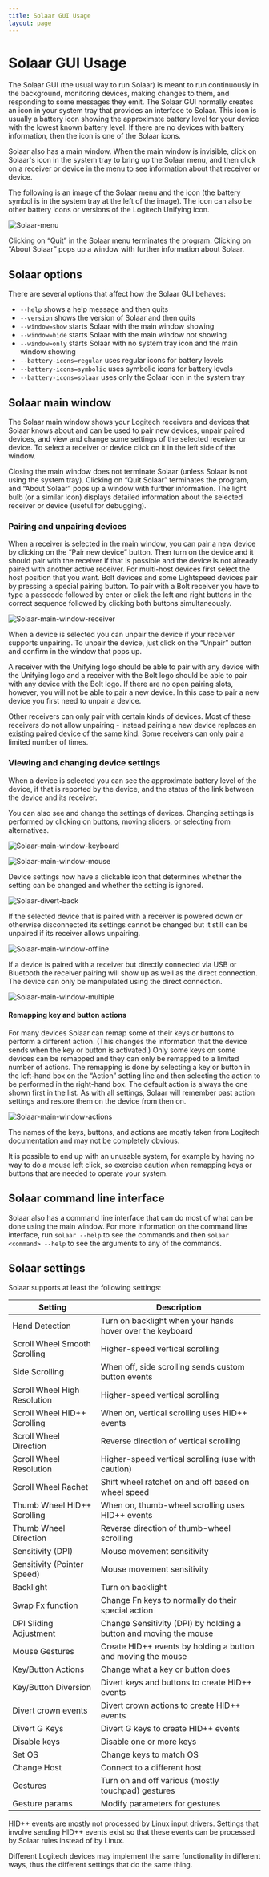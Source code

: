 ```yaml
---
title: Solaar GUI Usage
layout: page
---
```


# Solaar GUI Usage

The Solaar GUI (the usual way to run Solaar) is meant to run continuously in the background,
monitoring devices, making changes to them, and responding to some messages they emit.
The Solaar GUI normally creates an icon in your system tray that provides an interface
to Solaar.  This icon is
usually a battery icon showing the approximate battery level for your device
with the lowest known battery level. If there are no devices with battery information,
then the icon is one of the Solaar icons.

Solaar also has a main window.  When the main window is invisible,
click on Solaar's icon in the system tray to bring up the Solaar menu, and then
click on a receiver or device in the menu to see information about
that receiver or device.

The following is an image of the Solaar menu and the icon (the battery
symbol is in the system tray at the left of the image). The icon can
also be other battery icons or versions of the Logitech Unifying icon.

![Solaar-menu](screenshots/Solaar-menu.png)

Clicking on “Quit” in the Solaar menu terminates the program.
Clicking on “About Solaar” pops up a window with further information about Solaar.

## Solaar options

There are several options that affect how the Solaar GUI behaves:

* `--help` shows a help message and then quits
* `--version` shows the version of Solaar and then quits
* `--window=show` starts Solaar with the main window showing
* `--window=hide` starts Solaar with the main window not showing
* `--window=only` starts Solaar with no system tray icon and the main window showing
* `--battery-icons=regular` uses regular icons for battery levels
* `--battery-icons=symbolic` uses symbolic icons for battery levels
* `--battery-icons=solaar` uses only the Solaar icon in the system tray

## Solaar main window

The Solaar main window shows your Logitech receivers and devices that Solaar
knows about and can be used to pair new devices, unpair paired devices, and
view and change some settings of the selected receiver or device.
To select a receiver or device click on it in the left side of the window.

Closing the main window does not terminate Solaar (unless Solaar is not using the system tray).
Clicking on “Quit Solaar” terminates the program, and “About Solaar” pops up a window with further information.
The light bulb (or a similar icon) displays detailed information
about the selected receiver or device (useful for debugging).

### Pairing and unpairing devices

When a receiver is selected in the main window, you can pair a new device by
clicking on the “Pair new device” button.
Then turn on the device and it should pair with the receiver if that is possible
and the device is not already paired with another active receiver.
For multi-host devices first select the host position that you want.
Bolt devices and some Lightspeed devices pair by pressing a special pairing button.
To pair with a Bolt receiver you have to type a passcode followed by enter
or click the left and right buttons in the correct sequence followed by
clicking both buttons simultaneously.

![Solaar-main-window-receiver](screenshots/Solaar-main-window-receiver.png)

When a device is selected you can unpair the device if your receiver supports
unpairing. To unpair the device, just click on the “Unpair” button and
confirm in the window that pops up.

A receiver with the Unifying logo should be able to pair with any device
with the Unifying logo
and a receiver with the Bolt logo should be able to pair with any device
with the Bolt logo.
If there are no open pairing slots, however, you will
not be able to pair a new device. In this case to pair a new device you
first need to unpair a device.

Other receivers can only pair with certain kinds of devices.
Most of these receivers do not allow unpairing - instead
pairing a new device replaces an existing paired device of the same kind.
Some receivers can only pair a limited number of times.

### Viewing and changing device settings

When a device is selected you can see the approximate battery level of the
device, if that is reported by the device, and the status of the link
between the device and its receiver.

You can also see and change the settings of devices.
Changing settings is performed by clicking on buttons,
moving sliders, or selecting from alternatives.

![Solaar-main-window-keyboard](screenshots/Solaar-main-window-keyboard.png)

![Solaar-main-window-mouse](screenshots/Solaar-main-window-mouse.png)

Device settings now have a clickable icon that determines whether the
setting can be changed and whether the setting is ignored.

![Solaar-divert-back](screenshots/Solaar-main-window-back-divert.png)

If the selected device that is paired with a receiver is powered down or
otherwise disconnected its settings cannot be changed
but it still can be unpaired if its receiver allows unpairing.

![Solaar-main-window-offline](screenshots/Solaar-main-window-offline.png)

If a device is paired with a receiver but directly connected via USB or Bluetooth
the receiver pairing will show up as well as the direct connection.
The device can only be manipulated using the direct connection.

![Solaar-main-window-multiple](screenshots/Solaar-main-window-multiple.png)

#### Remapping key and button actions

For many devices Solaar can remap some of their keys or buttons to
perform a different action. (This changes the information that the
device sends when the key or button is activated.) Only some keys on some
devices can be remapped and they can only be remapped to a limited
number of actions. The remapping is done by selecting a key
or button in the left-hand box on the “Action” setting line and then
selecting the action to be performed in the right-hand box. The default
action is always the one shown first in the list. As with all settings,
Solaar will remember past action settings and restore them on the device
from then on.

![Solaar-main-window-actions](screenshots/Solaar-main-window-button-actions.png)

The names of the keys, buttons, and actions are mostly taken from Logitech
documentation and may not be completely obvious.

It is possible to end up with an unusable system, for example by having no
way to do a mouse left click, so exercise caution when remapping keys or
buttons that are needed to operate your system.

## Solaar command line interface

Solaar also has a command line interface that can do most of what can be
done using the main window. For more information on the
command line interface, run `solaar --help` to see the commands and
then `solaar <command> --help` to see the arguments to any of the commands.

## Solaar settings

Solaar supports at least the following settings:

Setting                          | Description
---------------------------------|------------
Hand Detection			 | Turn on backlight when your hands hover over the keyboard
Scroll Wheel Smooth Scrolling	 | Higher-speed vertical scrolling
Side Scrolling	    		 | When off, side scrolling sends custom button events
Scroll Wheel High Resolution	 | Higher-speed vertical scrolling
Scroll Wheel HID++ Scrolling	 | When on, vertical scrolling uses HID++ events
Scroll Wheel Direction		 | Reverse direction of vertical scrolling
Scroll Wheel Resolution		 | Higher-speed vertical scrolling (use with caution)
Scroll Wheel Rachet		 | Shift wheel ratchet on and off based on wheel speed
Thumb Wheel HID++ Scrolling	 | When on, thumb-wheel scrolling uses HID++ events
Thumb Wheel Direction		 | Reverse direction of thumb-wheel scrolling
Sensitivity (DPI)		 | Mouse movement sensitivity
Sensitivity (Pointer Speed)	 | Mouse movement sensitivity
Backlight   			 | Turn on backlight
Swap Fx function		 | Change Fn keys to normally do their special action
DPI Sliding Adjustment		 | Change Sensitivity (DPI) by holding a button and moving the mouse
Mouse Gestures			 | Create HID++ events by holding a button and moving the mouse
Key/Button Actions   		 | Change what a key or button does
Key/Button Diversion		 | Divert keys and buttons to create HID++ events
Divert crown events		 | Divert crown actions to create HID++ events
Divert G Keys			 | Divert G keys to create HID++ events
Disable keys			 | Disable one or more keys
Set OS				 | Change keys to match OS
Change Host			 | Connect to a different host
Gestures			 | Turn on and off various (mostly touchpad) gestures
Gesture params			 | Modify parameters for gestures

HID++ events are mostly not processed by Linux input drivers.
Settings that involve sending HID++ events exist so that these events can be
processed by Solaar rules instead of by Linux.

Different Logitech devices may implement the same functionality in different ways,
thus the different settings that do the same thing.

